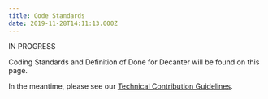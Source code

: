 ```yaml
---
title: Code Standards
date: 2019-11-28T14:11:13.000Z
---
```

IN PROGRESS

Coding Standards and Definition of Done for Decanter will be found on this page.

In the meantime, please see our [Technical Contribution Guidelines](https://elegant-poitras-87214a.netlify.com/page/about-contributing/).
